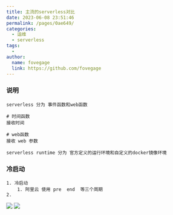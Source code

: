 ```yaml
---
title: 主流的serverless对比
date: 2023-06-08 23:51:46
permalink: /pages/0ae649/
categories:
  - 运维
  - serverless
tags:
  -
author:
  name: fovegage
  link: https://github.com/fovegage
---
```


### 说明

```
serverless 分为 事件函数和web函数

# 时间函数
接收时间

# web函数
接收 web 参数

serverless runtime 分为 官方定义的运行环境和自定义的docker镜像环境
```

### 冷启动

```
1. 冷启动
	1. 阿里云 使用 pre  end  等三个周期
2. 
```

![](https://obsidian-foveagge.oss-cn-beijing.aliyuncs.com/blog/10gtLa.png)
![](https://obsidian-foveagge.oss-cn-beijing.aliyuncs.com/blog/DbVj9m.png)

